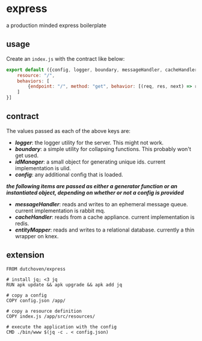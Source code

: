# express

a production minded express boilerplate

## usage

Create an `index.js` with the contract like below:

```js
export default ({config, logger, boundary, messageHandler, cacheHandler, idManager, entityMapper}) => [{
    resource: "/",
    behaviors: [
        {endpoint: "/", method: "get", behavior: [(req, res, next) => res.send("Hello World")]},
    ]
}]
```
## contract

The values passed as each of the above keys are:

* ***logger***: the logger utility for the server. This might not work.
* ***boundary***: a simple utility for collapsing functions. This probably won't get used.
* ***idManager***: a small object for generating unique ids. current implementation is ulid.
* ***config***: any additional config that is loaded.

***the following items are passed as either a generator function or an instantiated object, depending on whether or not a config is provided***

* ***messageHandler***: reads and writes to an ephemeral message queue. current implementation is rabbit mq.
* ***cacheHandler***: reads from a cache appliance. current implementation is redis.
* ***entityMapper***: reads and writes to a relational database. currently a thin wrapper on knex.

## extension

```docker
FROM dutchoven/express

# install jq; <3 jq
RUN apk update && apk upgrade && apk add jq

# copy a config
COPY config.json /app/

# copy a resource definition
COPY index.js /app/src/resources/

# execute the application with the config
CMD ./bin/www $(jq -c . < config.json)
```
